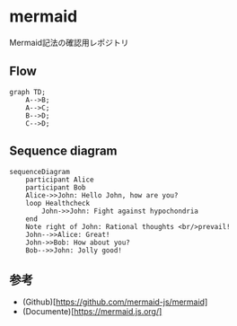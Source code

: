 # mermaid
Mermaid記法の確認用レポジトリ

## Flow
```mermaid
graph TD;
    A-->B;
    A-->C;
    B-->D;
    C-->D;
```

## Sequence diagram

```mermaid
sequenceDiagram
    participant Alice
    participant Bob
    Alice->>John: Hello John, how are you?
    loop Healthcheck
        John->>John: Fight against hypochondria
    end
    Note right of John: Rational thoughts <br/>prevail!
    John-->>Alice: Great!
    John->>Bob: How about you?
    Bob-->>John: Jolly good!
```

## 参考

* (Github)[https://github.com/mermaid-js/mermaid]
* (Documente)[https://mermaid.js.org/]
